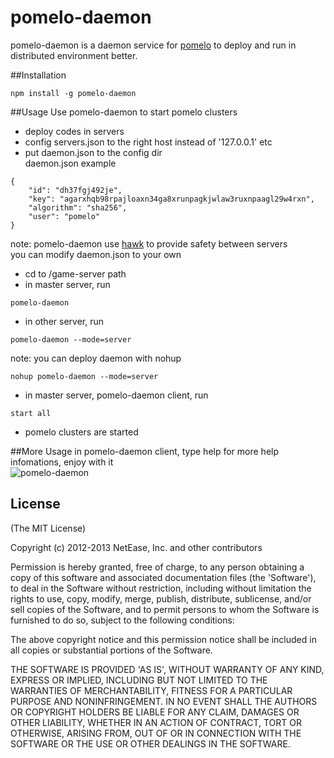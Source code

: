 pomelo-daemon
========

pomelo-daemon is a daemon service for [pomelo](https://github.com/NetEase/pomelo) to deploy and run
in distributed environment better.  

##Installation
```
npm install -g pomelo-daemon
```
##Usage
Use pomelo-daemon to start pomelo clusters  

- deploy codes in servers 
- config servers.json to the right host instead of '127.0.0.1' etc  
- put daemon.json to the config dir  
daemon.json example
```
{
	"id": "dh37fgj492je",
	"key": "agarxhqb98rpajloaxn34ga8xrunpagkjwlaw3ruxnpaagl29w4rxn",
	"algorithm": "sha256",
	"user": "pomelo"
}
```
note: pomelo-daemon use [hawk](https://github.com/hueniverse/hawk/) to provide safety between servers  
you can modify daemon.json to your own  

- cd to /game-server path  
- in master server, run  
```
pomelo-daemon
```
- in other server, run
```
pomelo-daemon --mode=server
```
note: you can deploy daemon with nohup  
```
nohup pomelo-daemon --mode=server
```

- in master server, pomelo-daemon client, run
```
start all
```

- pomelo clusters are started 

##More Usage
in pomelo-daemon client, type help for more help infomations, enjoy with it  
![pomelo-daemon](http://ww1.sinaimg.cn/large/b7bc844fgw1e7u2sxkvsbj20l70bodhs.jpg)

## License

(The MIT License)

Copyright (c) 2012-2013 NetEase, Inc. and other contributors

Permission is hereby granted, free of charge, to any person obtaining
a copy of this software and associated documentation files (the
'Software'), to deal in the Software without restriction, including
without limitation the rights to use, copy, modify, merge, publish,
distribute, sublicense, and/or sell copies of the Software, and to
permit persons to whom the Software is furnished to do so, subject to
the following conditions:

The above copyright notice and this permission notice shall be
included in all copies or substantial portions of the Software.

THE SOFTWARE IS PROVIDED 'AS IS', WITHOUT WARRANTY OF ANY KIND,
EXPRESS OR IMPLIED, INCLUDING BUT NOT LIMITED TO THE WARRANTIES OF
MERCHANTABILITY, FITNESS FOR A PARTICULAR PURPOSE AND NONINFRINGEMENT.
IN NO EVENT SHALL THE AUTHORS OR COPYRIGHT HOLDERS BE LIABLE FOR ANY
CLAIM, DAMAGES OR OTHER LIABILITY, WHETHER IN AN ACTION OF CONTRACT,
TORT OR OTHERWISE, ARISING FROM, OUT OF OR IN CONNECTION WITH THE
SOFTWARE OR THE USE OR OTHER DEALINGS IN THE SOFTWARE.
